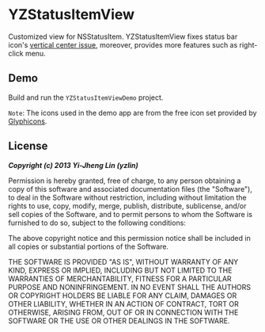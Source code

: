 # YZStatusItemView

Customized view for NSStatusItem. YZStatusItemView fixes status bar icon's [vertical center issue](http://alastairs-place.net/blog/2013/07/23/nsstatusitem-what-size-should-your-icon-be/), moreover, provides more features such as right-click menu.

## Demo

Build and run the `YZStatusItemViewDemo` project.

`Note`: The icons used in the demo app are from the free icon set provided by [Glyphicons](http://glyphicons.com/).

## License

***Copyright (c) 2013 Yi-Jheng Lin (yzlin)***

Permission is hereby granted, free of charge, to any person obtaining
a copy of this software and associated documentation files (the
"Software"), to deal in the Software without restriction, including
without limitation the rights to use, copy, modify, merge, publish,
distribute, sublicense, and/or sell copies of the Software, and to
permit persons to whom the Software is furnished to do so, subject to
the following conditions:

The above copyright notice and this permission notice shall be
included in all copies or substantial portions of the Software.

THE SOFTWARE IS PROVIDED "AS IS", WITHOUT WARRANTY OF ANY KIND,
EXPRESS OR IMPLIED, INCLUDING BUT NOT LIMITED TO THE WARRANTIES OF
MERCHANTABILITY, FITNESS FOR A PARTICULAR PURPOSE AND
NONINFRINGEMENT. IN NO EVENT SHALL THE AUTHORS OR COPYRIGHT HOLDERS BE
LIABLE FOR ANY CLAIM, DAMAGES OR OTHER LIABILITY, WHETHER IN AN ACTION
OF CONTRACT, TORT OR OTHERWISE, ARISING FROM, OUT OF OR IN CONNECTION
WITH THE SOFTWARE OR THE USE OR OTHER DEALINGS IN THE SOFTWARE.

